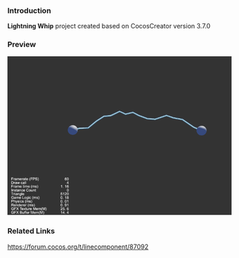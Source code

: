 ### Introduction
**Lightning Whip** project created based on CocosCreator version 3.7.0

### Preview
![image](../../../gif/202206/2022062701.gif)

### Related Links
https://forum.cocos.org/t/linecomponent/87092